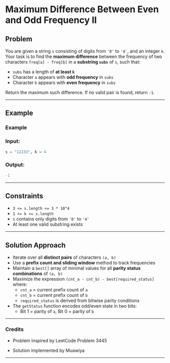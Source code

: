# Maximum Difference Between Even and Odd Frequency II

## Problem

You are given a string `s` consisting of digits from `'0'` to `'4'`, and an integer `k`. Your task is to find the **maximum difference** between the frequency of two characters `freq[a] - freq[b]` in a **substring `subs`** of `s`, such that:

- `subs` has a length of **at least `k`**
- Character `a` appears with **odd frequency** in `subs`
- Character `b` appears with **even frequency** in `subs`

Return the maximum such difference. If no valid pair is found, return `-1`.

---

## Example

### Example 
### Input: 
```python
s = "12233", k = 4
````
### Output: 
```python
-1
```
---

## Constraints

- `3 <= s.length <= 3 * 10^4`
- `1 <= k <= s.length`
- `s` contains only digits from `'0'` to `'4'`
- At least one valid substring exists

---
## Solution Approach

- Iterate over all **distinct pairs** of characters `(a, b)`
- Use a **prefix count and sliding window** method to track frequencies
- Maintain a `best[]` array of minimal values for all **parity status combinations** of `(a, b)`
- Maximize the expression `(cnt_a - cnt_b) - best[required_status]` where:
  - `cnt_a` = current prefix count of `a`
  - `cnt_b` = current prefix count of `b`
  - `required_status` is derived from bitwise parity conditions
- The `getStatus` function encodes odd/even state in two bits:
  - Bit 1 = parity of `a`, Bit 0 = parity of `b`

---
### Credits
  + Problem inspired by LeetCode Problem 3445

  + Solution implemented by Muawiya

---

